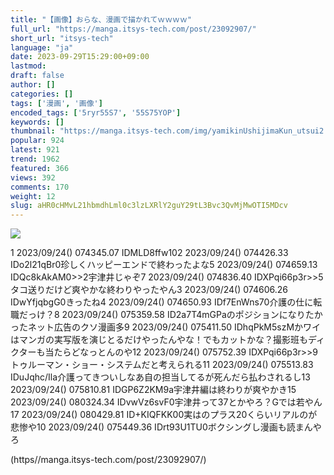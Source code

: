 ```yaml
---
title: "【画像】おらな、漫画で描かれてｗｗｗｗ"
full_url: "https://manga.itsys-tech.com/post/23092907/"
short_url: "itsys-tech"
language: "ja"
date: 2023-09-29T15:29:00+09:00
lastmod: 
draft: false
author: []
categories: []
tags: ['漫画', '画像']
encoded_tags: ['5ryr55S7', '55S75YOP']
keywords: []
thumbnail: "https://manga.itsys-tech.com/img/yamikinUshijimaKun_utsui2.jpg"
popular: 924
latest: 921
trend: 1962
featured: 366
views: 392
comments: 170
weight: 12
slug: aHR0cHMvL21hbmdhLml0c3lzLXRlY2guY29tL3Bvc3QvMjMwOTI5MDcv
---
```


![](https://manga.itsys-tech.com/img/yamikinUshijimaKun_utsui2.jpg)

1 2023/09/24() 074345.07 IDMLD8ffw102 2023/09/24() 074426.33 IDo2l21qBr0珍しくハッピーエンドで終わったよな5 2023/09/24() 074659.13 IDQc8kAkAM0>>2宇津井じゃぞ7 2023/09/24() 074836.40 IDXPqi66p3r>>5タコ送りだけど爽やかな終わりやったやん3 2023/09/24() 074606.26 IDwYfjqbgG0きったね4 2023/09/24() 074650.93 IDf7EnWns70介護の仕に転職だっけ？8 2023/09/24() 075359.58 ID2a7T4mGPaのポジションになりたかったネット広告のクソ漫画多9 2023/09/24() 075411.50 IDhqPkM5szMかワイはマンガの実写版を演じとるだけやったんやな！でもカットかな？撮影班もディクターも当たらどなっとんのや12 2023/09/24() 075752.39 IDXPqi66p3r>>9トゥルーマン・ショー・システムだと考えられる11 2023/09/24() 075513.83 IDuJqhc/Ila介護ってきついしなあ自の担当してるが死んだら払わされるし13 2023/09/24() 075810.81 IDGP6Z2KM9a宇津井編は終わりが爽やかき15 2023/09/24() 080324.34 IDvwVz6svF0宇津井って37とかやろ？Gでは若やん17 2023/09/24() 080429.81 ID+KIQFKK00実はのプラス20くらいリアルのが悲惨や10 2023/09/24() 075449.36 IDrt93U1TU0ボクシングし漫画も読まんやろ

(https//manga.itsys-tech.com/post/23092907/)
